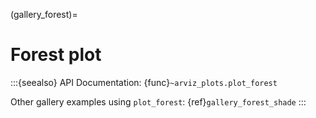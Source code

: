 (gallery_forest)=
# Forest plot


:::{seealso}
API Documentation: {func}`~arviz_plots.plot_forest`

Other gallery examples using `plot_forest`: {ref}`gallery_forest_shade`
:::
